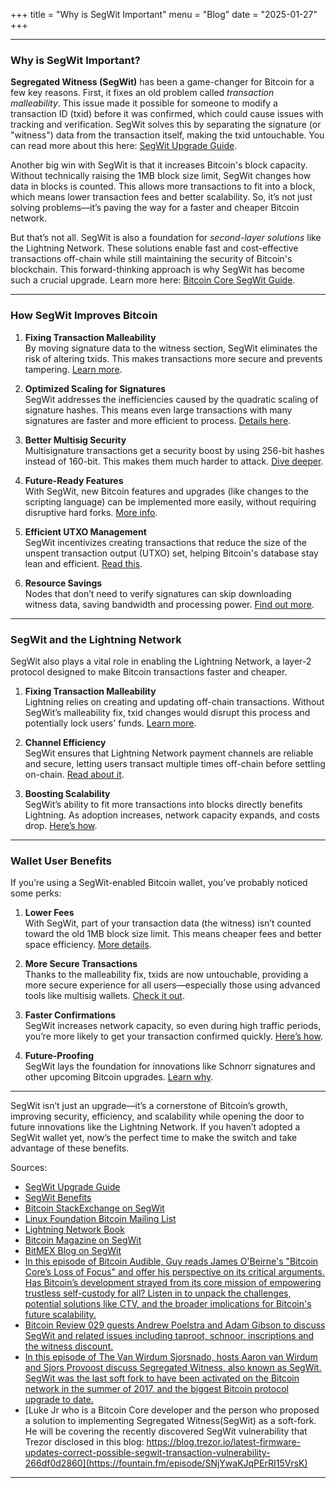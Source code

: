 +++
title = "Why is SegWit Important"
menu = "Blog"
date = "2025-01-27"
+++

---

### Why is SegWit Important?  

**Segregated Witness (SegWit)** has been a game-changer for Bitcoin for a few key reasons. First, it fixes an old problem called *transaction malleability*. This issue made it possible for someone to modify a transaction ID (txid) before it was confirmed, which could cause issues with tracking and verification. SegWit solves this by separating the signature (or "witness") data from the transaction itself, making the txid untouchable. You can read more about this here: [SegWit Upgrade Guide](https://bitcoincore.org/en/2016/10/27/segwit-upgrade-guide/).  

Another big win with SegWit is that it increases Bitcoin's block capacity. Without technically raising the 1MB block size limit, SegWit changes how data in blocks is counted. This allows more transactions to fit into a block, which means lower transaction fees and better scalability. So, it’s not just solving problems—it’s paving the way for a faster and cheaper Bitcoin network.  

But that’s not all. SegWit is also a foundation for *second-layer solutions* like the Lightning Network. These solutions enable fast and cost-effective transactions off-chain while still maintaining the security of Bitcoin's blockchain. This forward-thinking approach is why SegWit has become such a crucial upgrade. Learn more here: [Bitcoin Core SegWit Guide](https://bitcoincore.org/en/2016/01/26/segwit-benefits/).  

---

### How SegWit Improves Bitcoin  

1. **Fixing Transaction Malleability**  
   By moving signature data to the witness section, SegWit eliminates the risk of altering txids. This makes transactions more secure and prevents tampering. [Learn more](https://bitcoincore.org/en/2016/01/26/segwit-benefits/).  

2. **Optimized Scaling for Signatures**  
   SegWit addresses the inefficiencies caused by the quadratic scaling of signature hashes. This means even large transactions with many signatures are faster and more efficient to process. [Details here](https://bitcoin.stackexchange.com/questions/93013#93020).  

3. **Better Multisig Security**  
   Multisignature transactions get a security boost by using 256-bit hashes instead of 160-bit. This makes them much harder to attack. [Dive deeper](https://lists.linuxfoundation.org/pipermail/bitcoin-dev/2016-January/012265.html).  

4. **Future-Ready Features**  
   With SegWit, new Bitcoin features and upgrades (like changes to the scripting language) can be implemented more easily, without requiring disruptive hard forks. [More info](https://bitcoin.stackexchange.com/questions/53199#53420).  

5. **Efficient UTXO Management**  
   SegWit incentivizes creating transactions that reduce the size of the unspent transaction output (UTXO) set, helping Bitcoin's database stay lean and efficient. [Read this](https://gnusha.org/url/https://lists.linuxfoundation.org/pipermail/bitcoin-dev/2017-December/015423.html).  

6. **Resource Savings**  
   Nodes that don’t need to verify signatures can skip downloading witness data, saving bandwidth and processing power. [Find out more](https://gnusha.org/url/https://lists.linuxfoundation.org/pipermail/bitcoin-dev/2016-January/012265.html).  

---

### SegWit and the Lightning Network  

SegWit also plays a vital role in enabling the Lightning Network, a layer-2 protocol designed to make Bitcoin transactions faster and cheaper.  

1. **Fixing Transaction Malleability**  
   Lightning relies on creating and updating off-chain transactions. Without SegWit’s malleability fix, txid changes would disrupt this process and potentially lock users' funds. [Learn more](https://gnusha.org/url/https://lists.linuxfoundation.org/pipermail/lightning-dev/2018-January/000891.html).  

2. **Channel Efficiency**  
   SegWit ensures that Lightning Network payment channels are reliable and secure, letting users transact multiple times off-chain before settling on-chain. [Read about it](https://github.com/lnbook/lnbook/blob/develop/05_node_operations.asciidoc).  

3. **Boosting Scalability**  
   SegWit’s ability to fit more transactions into blocks directly benefits Lightning. As adoption increases, network capacity expands, and costs drop. [Here’s how](https://btctranscripts.com/scalingbitcoin/montreal-2015/bitcoin-failure-modes-and-the-role-of-the-lightning-network).  

---

### Wallet User Benefits  

If you’re using a SegWit-enabled Bitcoin wallet, you’ve probably noticed some perks:  

1. **Lower Fees**  
   With SegWit, part of your transaction data (the witness) isn’t counted toward the old 1MB block size limit. This means cheaper fees and better space efficiency. [More details](https://bitcoinmagazine.com/guides/what-is-segwit).  

2. **More Secure Transactions**  
   Thanks to the malleability fix, txids are now untouchable, providing a more secure experience for all users—especially those using advanced tools like multisig wallets. [Check it out](https://gnusha.org/url/https://lists.linuxfoundation.org/pipermail/bitcoin-dev/2017-November/015300.html).  

3. **Faster Confirmations**  
   SegWit increases network capacity, so even during high traffic periods, you’re more likely to get your transaction confirmed quickly. [Here’s how](https://blog.bitmex.com/the-segwit-transaction-capacity-increase-part-1/).  

4. **Future-Proofing**  
   SegWit lays the foundation for innovations like Schnorr signatures and other upcoming Bitcoin upgrades. [Learn why](https://lists.linuxfoundation.org/pipermail/lightning-dev/2017-January/000659.html).  

---

SegWit isn’t just an upgrade—it’s a cornerstone of Bitcoin’s growth, improving security, efficiency, and scalability while opening the door to future innovations like the Lightning Network. If you haven’t adopted a SegWit wallet yet, now’s the perfect time to make the switch and take advantage of these benefits.  

Sources:  
- [SegWit Upgrade Guide](https://bitcoincore.org/en/2016/10/27/segwit-upgrade-guide/)  
- [SegWit Benefits](https://bitcoincore.org/en/2016/01/26/segwit-benefits/)  
- [Bitcoin StackExchange on SegWit](https://bitcoin.stackexchange.com/questions/93013#93020)  
- [Linux Foundation Bitcoin Mailing List](https://lists.linuxfoundation.org/pipermail/bitcoin-dev/2017-December/015423.html)  
- [Lightning Network Book](https://github.com/lnbook/lnbook/blob/develop/05_node_operations.asciidoc)  
- [Bitcoin Magazine on SegWit](https://bitcoinmagazine.com/guides/what-is-segwit)  
- [BitMEX Blog on SegWit](https://blog.bitmex.com/the-segwit-transaction-capacity-increase-part-1/)  
- [In this episode of Bitcoin Audible, Guy reads James O'Beirne's "Bitcoin Core’s Loss of Focus" and offer his perspective on its critical arguments.
Has Bitcoin’s development strayed from its core mission of empowering trustless self-custody for all? Listen in to unpack the challenges, potential solutions like CTV, and the broader implications for Bitcoin's future scalability.](https://fountain.fm/episode/FhDLkIiyR2rOTrfAr4kc)
- [Bitcoin Review 029 guests Andrew Poelstra and Adam Gibson to discuss SegWit and related issues including taproot, schnoor, inscriptions and the witness discount.](https://fountain.fm/episode/hAhhexcXfM4LdEiN9SBt)
- [In this episode of The Van Wirdum Sjorsnado, hosts Aaron van Wirdum and Sjors Provoost discuss Segregated Witness, also known as SegWit. SegWit was the last soft fork to have been activated on the Bitcoin network in the summer of 2017, and the biggest Bitcoin protocol upgrade to date.](https://fountain.fm/episode/8Yw9Iv78RSRg8DBVAWgO)
- [Luke Jr who is a Bitcoin Core developer and the person who proposed a solution to implementing Segregated Witness(SegWit) as a soft-fork.  He will be covering the recently discovered SegWit vulnerability that Trezor disclosed in this blog: https://blog.trezor.io/latest-firmware-updates-correct-possible-segwit-transaction-vulnerability-266df0d2860](https://fountain.fm/episode/SNjYwaKJqPErRI15VrsK)
--- 
